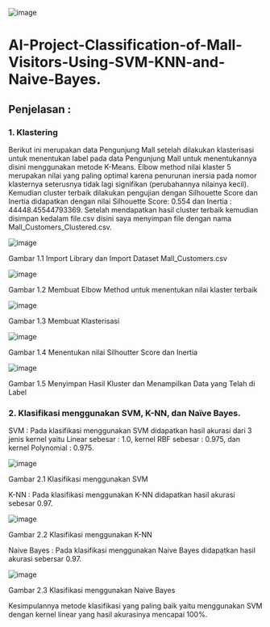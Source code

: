 ![image](https://github.com/Rifqiakmals12/AI-Project-Classification-of-Mall-Visitors-Using-SVM-KNN-and-Naive-Bayes./assets/72428679/ef92f4f9-3f13-46cc-b11c-93471ddd7b17)


# AI-Project-Classification-of-Mall-Visitors-Using-SVM-KNN-and-Naive-Bayes.

## Penjelasan :

### 1. Klastering
Berikut ini merupakan data Pengunjung Mall setelah dilakukan klasterisasi untuk menentukan label pada data Pengunjung Mall untuk menentukannya disini menggunakan metode K-Means. Elbow method nilai klaster 5 merupakan nilai yang paling optimal karena penurunan inersia pada nomor klasternya seterusnya tidak lagi signifikan (perubahannya nilainya kecil). Kemudian cluster terbaik dilakukan pengujian dengan Silhouette Score dan Inertia didapatkan dengan nilai Silhouette Score: 0.554 dan Inertia : 44448.45544793369. Setelah mendapatkan hasil cluster terbaik kemudian disimpan kedalam file.csv disini saya menyimpan file dengan nama Mall_Customers_Clustered.csv.

![image](https://github.com/Rifqiakmals12/AI-Project-Classification-of-Mall-Visitors-Using-SVM-KNN-and-Naive-Bayes./assets/72428679/4b8c2782-7413-4b89-913c-6429f053cbd7)

Gambar 1.1 Import Library dan Import Dataset Mall_Customers.csv


![image](https://github.com/Rifqiakmals12/AI-Project-Classification-of-Mall-Visitors-Using-SVM-KNN-and-Naive-Bayes./assets/72428679/482dbe6d-84d8-475f-a7b4-33ad7e58eb8b)

Gambar 1.2 Membuat Elbow Method untuk menentukan nilai klaster terbaik
 
 
![image](https://github.com/Rifqiakmals12/AI-Project-Classification-of-Mall-Visitors-Using-SVM-KNN-and-Naive-Bayes./assets/72428679/45dfa3be-a58b-4564-812b-01342f3be640)

Gambar 1.3 Membuat Klasterisasi


![image](https://github.com/Rifqiakmals12/AI-Project-Classification-of-Mall-Visitors-Using-SVM-KNN-and-Naive-Bayes./assets/72428679/33955c41-cbba-49b1-9f9c-14a93f9b5724)

Gambar 1.4 Menentukan nilai Silhoutter Score dan Inertia


![image](https://github.com/Rifqiakmals12/AI-Project-Classification-of-Mall-Visitors-Using-SVM-KNN-and-Naive-Bayes./assets/72428679/eb1d9bc6-e26d-4b27-b922-478de554bd8f)

Gambar 1.5 Menyimpan Hasil Kluster dan Menampilkan Data yang Telah di Label


### 2.	Klasifikasi menggunakan SVM, K-NN, dan Naïve Bayes.
   
SVM :
Pada klasifikasi menggunakan SVM didapatkan hasil akurasi dari 3 jenis kernel yaitu Linear sebesar : 1.0, kernel RBF sebesar : 0.975, dan kernel Polynomial : 0.975.
 
 ![image](https://github.com/Rifqiakmals12/AI-Project-Classification-of-Mall-Visitors-Using-SVM-KNN-and-Naive-Bayes./assets/72428679/b2e59f47-b224-4900-af7a-70a93688a349)

Gambar 2.1 Klasifikasi menggunakan SVM

K-NN :
Pada klasifikasi menggunakan K-NN didapatkan hasil akurasi sebesar 0.97.

![image](https://github.com/Rifqiakmals12/AI-Project-Classification-of-Mall-Visitors-Using-SVM-KNN-and-Naive-Bayes./assets/72428679/f5432db4-0d48-4e3d-85b0-6f342482ead6)

Gambar 2.2 Klasifikasi menggunakan K-NN

Naive Bayes :
Pada klasifikasi menggunakan Naive Bayes didapatkan hasil akurasi sebersar 0.97.
 
![image](https://github.com/Rifqiakmals12/AI-Project-Classification-of-Mall-Visitors-Using-SVM-KNN-and-Naive-Bayes./assets/72428679/5bcebb53-8232-42ed-bd27-52aa1cb29dc8)
 
Gambar 2.3 Klasifikasi menggunakan Naive Bayes


Kesimpulannya metode klasifikasi yang paling baik yaitu menggunakan SVM dengan kernel linear yang hasil akurasinya mencapai 100%.
